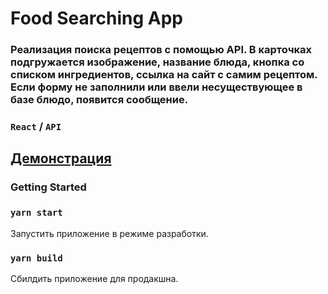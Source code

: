 # Food Searching App

### Реализация поиска рецептов с помощью API. В карточках подгружается изображение, название блюда, кнопка со списком ингредиентов, ссылка на сайт с самим рецептом. Если форму не заполнили или ввели несуществующее в базе блюдо, появится сообщение. 

### `React` / `API`

## [Демонстрация](https://mad-imp.github.io/Food-Search/)

### Getting Started

### `yarn start`

Запустить приложение в режиме разработки.

### `yarn build`

Сбилдить приложение для продакшна. 
